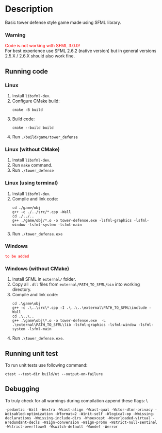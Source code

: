 # Description
Basic tower defense style game made using SFML library.

### Warning
<span style="color:red">Code is not working with SFML 3.0.0!</span> \
For best experience use SFML 2.6.2 (native version) but in general versions 2.5.X / 2.6.X should also work fine.

## Running code
### Linux
1. Install `libsfml-dev`.
2. Configure CMake build:
   ```
   cmake -B build
   ```
3. Build code:
   ```
   cmake --build build
   ```
4. Run `./build/game/tower_defense`
   
### Linux (without CMake)
1. Install `libsfml-dev`.
2. Run `make` command.
3. Run `./tower_defense`

### Linux (using terminal)
1. Install `libsfml-dev`.
2. Compile and link code:
   ```
   cd ./game/obj
   g++ -c ./../src/*.cpp -Wall
   cd ./../..
   g++ ./game/obj/*.o -o tower-defense.exe -lsfml-graphics -lsfml-window -lsfml-system -lsfml-main
   ```
3. Run `./tower_defense.exe`

### Windows
<span style="color:red">`to be added`</span>

### Windows (without CMake)
1. Install SFML in `external/` folder.
2. Copy all `.dll` files from `external/PATH_TO_SFML/bin` into working directory.
3. Compile and link code: 
   ```
   cd .\game\obj
   g++ -c .\..\src\*.cpp -I .\..\..\external\PATH_TO_SFML\include -Wall
   cd .\..\..
   g++ .\game\obj\*.o -o tower-defense.exe  -L .\external\PATH_TO_SFML\lib -lsfml-graphics -lsfml-window -lsfml-system -lsfml-main
   ```
4. Run `.\tower_defense.exe`.

## Running unit test
To run unit tests use following command:
```
ctest --test-dir build/ut --output-on-failure
```

## Debugging
To truly check for all warnings during compilation append these flags: \
```
-pedantic -Wall -Wextra -Wcast-align -Wcast-qual -Wctor-dtor-privacy -Wdisabled-optimization -Wformat=2 -Winit-self -Wlogical-op -Wmissing-declarations -Wmissing-include-dirs -Wnoexcept -Woverloaded-virtual -Wredundant-decls -Wsign-conversion -Wsign-promo -Wstrict-null-sentinel -Wstrict-overflow=5 -Wswitch-default -Wundef -Werror
```